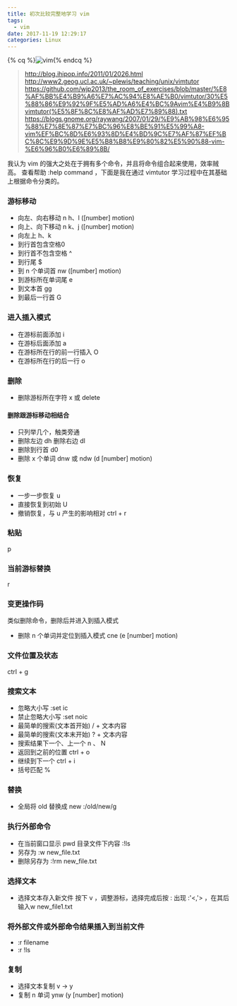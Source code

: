 ```yaml
---
title: 初次比较完整地学习 vim
tags:
  - vim
date: 2017-11-19 12:29:17
categories: Linux
---
```


{% cq %}![vim](http://iss.kiuber.me/blog/vim/vi-vim-cheat-sheet-sch.gif){% endcq %}

<!-- more -->

> http://blog.ihipop.info/2011/01/2026.html
> http://www2.geog.ucl.ac.uk/~plewis/teaching/unix/vimtutor
> https://github.com/wjp2013/the_room_of_exercises/blob/master/%E8%AF%BB%E4%B9%A6%E7%AC%94%E8%AE%B0/vimtutor/30%E5%88%86%E9%92%9F%E5%AD%A6%E4%BC%9Avim%E4%B9%8Bvimtutor(%E5%8F%8C%E8%AF%AD%E7%89%88).txt
> https://blogs.gnome.org/raywang/2007/01/29/%E9%AB%98%E6%95%88%E7%8E%87%E7%BC%96%E8%BE%91%E5%99%A8-vim%EF%BC%8D%E6%93%8D%E4%BD%9C%E7%AF%87%EF%BC%8C%E9%9D%9E%E5%B8%B8%E9%80%82%E5%90%88-vim-%E6%96%B0%E6%89%8B/

我认为 vim 的强大之处在于拥有多个命令，并且将命令组合起来使用，效率贼高。
查看帮助 :help command ，下面是我在通过 vimtutor 学习过程中在其基础上根据命令分类的。

### 游标移动
* 向左、向右移动 n  h、l ([number] motion)
* 向上、向下移动 n  k、j ([number] motion)
* 向左上 h、k
* 到行首包含空格0
* 到行首不包含空格 ^
* 到行尾 $
* 到 n 个单词首 nw ([number] motion)
* 到游标所在单词尾 e
* 到文本首 gg
* 到最后一行首 G


### 进入插入模式
* 在游标前面添加 i
* 在游标后面添加 a
* 在游标所在行的前一行插入 O
* 在游标所在行的后一行 o


### 删除
* 删除游标所在字符 x 或 delete


#### 删除跟游标移动相结合
* 只列举几个，触类旁通
* 删除左边 dh 删除右边 dl
* 删除到行首 d0
* 删除 x 个单词 dnw 或 ndw (d [number] motion)


### 恢复
* 一步一步恢复 u
* 直接恢复到初始 U
* 撤销恢复，与 u 产生的影响相对 ctrl + r


### 粘贴
p


### 当前游标替换
r


### 变更操作码
类似删除命令，删除后并进入到插入模式
* 删除 n 个单词并定位到插入模式 cne (e [number] motion)


### 文件位置及状态
ctrl + g


### 搜索文本
* 忽略大小写 :set ic
* 禁止忽略大小写 :set noic
* 最简单的搜索(文本首开始) / + 文本内容
* 最简单的搜索(文本末开始) ? + 文本内容
* 搜索结果下一个、上一个 n 、 N
* 返回到之前的位置 ctrl + o
* 继续到下一个 ctrl + i
* 括号匹配 %


### 替换
* 全局将 old 替换成 new :/old/new/g


### 执行外部命令
* 在当前窗口显示 pwd 目录文件下内容 :!ls
* 另存为 :w new_file.txt
* 删除另存为 :!rm new_file.txt

### 选择文本
* 选择文本存入新文件 按下 v ，调整游标，选择完成后按 : 出现 :'<,'> ，在其后输入w new_file1.txt

### 将外部文件或外部命令结果插入到当前文件
* :r filename
* :r !ls

### 复制
* 选择文本复制 v -> y
* 复制 n 单词 ynw (y [number] motion)

